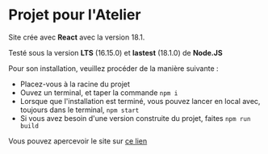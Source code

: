 # Projet pour l'Atelier

Site crée avec **React** avec la version 18.1.

Testé sous la version **LTS** (16.15.0) et **lastest** (18.1.0) de **Node.JS**

Pour son installation, veuillez procéder de la manière suivante :

- Placez-vous à la racine du projet
- Ouvez un terminal, et taper la commande `npm i`
- Lorsque que l'installation est terminé, vous pouvez lancer en local avec, toujours dans le terminal, `npm start`
- Si vous avez besoin d'une version construite du projet, faites `npm run build`

Vous pouvez apercevoir le site sur [ce lien](https://latelier-test.herokuapp.com/)
